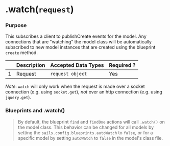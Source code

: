 # .watch(`request`)

### Purpose
This subscribes a client to publishCreate events for the model.  Any connections that are "watching" the model class will be automatically subscribed to new model instances that are created using the blueprint `create` method.

|   |     Description     | Accepted Data Types | Required ? |
|---|---------------------|---------------------|------------|
| 1 | Request   | `request object`  | Yes        |

*Note*: `watch` will only work when the request is made over a socket connection (e.g. using `socket.get`), *not* over an http connection (e.g. using `jquery.get`).

### Blueprints and .watch()
> By default, the blueprint `find` and `findOne` actions will call `.watch()` on the model class.  This behavior can be changed for all models by setting the `sails.config.blueprints.autoWatch` to `false`, or for a specific model by setting `autoWatch` to `false` in the model's class file.



<docmeta name="methodType" value="pubsub">
<docmeta name="importance" value="undefined">
<docmeta name="displayName" value=".watch()">

